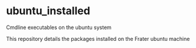 # ubuntu_installed
Cmdline executables on the ubuntu system

This repository details the packages installed on the Frater ubuntu machine
